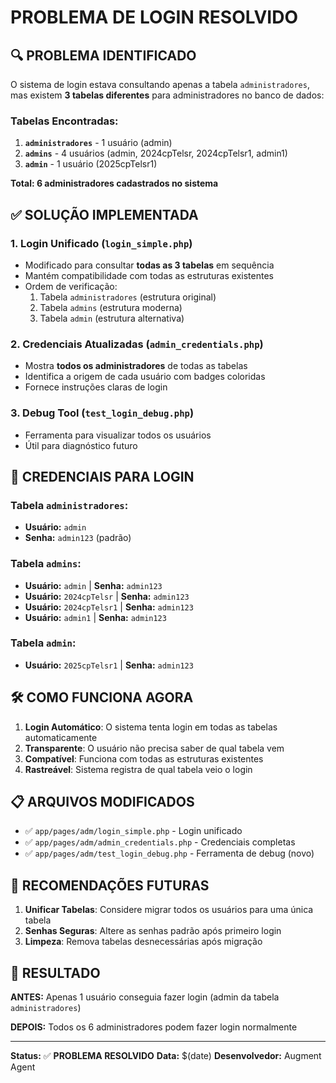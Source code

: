 # PROBLEMA DE LOGIN RESOLVIDO

## 🔍 **PROBLEMA IDENTIFICADO**

O sistema de login estava consultando apenas a tabela `administradores`, mas existem **3 tabelas diferentes** para administradores no banco de dados:

### Tabelas Encontradas:
1. **`administradores`** - 1 usuário (admin)
2. **`admins`** - 4 usuários (admin, 2024cpTelsr, 2024cpTelsr1, admin1)
3. **`admin`** - 1 usuário (2025cpTelsr1)

**Total: 6 administradores cadastrados no sistema**

## ✅ **SOLUÇÃO IMPLEMENTADA**

### 1. **Login Unificado** (`login_simple.php`)
- Modificado para consultar **todas as 3 tabelas** em sequência
- Mantém compatibilidade com todas as estruturas existentes
- Ordem de verificação:
  1. Tabela `administradores` (estrutura original)
  2. Tabela `admins` (estrutura moderna)
  3. Tabela `admin` (estrutura alternativa)

### 2. **Credenciais Atualizadas** (`admin_credentials.php`)
- Mostra **todos os administradores** de todas as tabelas
- Identifica a origem de cada usuário com badges coloridas
- Fornece instruções claras de login

### 3. **Debug Tool** (`test_login_debug.php`)
- Ferramenta para visualizar todos os usuários
- Útil para diagnóstico futuro

## 🔑 **CREDENCIAIS PARA LOGIN**

### Tabela `administradores`:
- **Usuário:** `admin`
- **Senha:** `admin123` (padrão)

### Tabela `admins`:
- **Usuário:** `admin` | **Senha:** `admin123`
- **Usuário:** `2024cpTelsr` | **Senha:** `admin123`
- **Usuário:** `2024cpTelsr1` | **Senha:** `admin123`
- **Usuário:** `admin1` | **Senha:** `admin123`

### Tabela `admin`:
- **Usuário:** `2025cpTelsr1` | **Senha:** `admin123`

## 🛠️ **COMO FUNCIONA AGORA**

1. **Login Automático**: O sistema tenta login em todas as tabelas automaticamente
2. **Transparente**: O usuário não precisa saber de qual tabela vem
3. **Compatível**: Funciona com todas as estruturas existentes
4. **Rastreável**: Sistema registra de qual tabela veio o login

## 📋 **ARQUIVOS MODIFICADOS**

- ✅ `app/pages/adm/login_simple.php` - Login unificado
- ✅ `app/pages/adm/admin_credentials.php` - Credenciais completas
- ✅ `app/pages/adm/test_login_debug.php` - Ferramenta de debug (novo)

## 🔧 **RECOMENDAÇÕES FUTURAS**

1. **Unificar Tabelas**: Considere migrar todos os usuários para uma única tabela
2. **Senhas Seguras**: Altere as senhas padrão após primeiro login
3. **Limpeza**: Remova tabelas desnecessárias após migração

## 🎯 **RESULTADO**

**ANTES:** Apenas 1 usuário conseguia fazer login (admin da tabela `administradores`)

**DEPOIS:** Todos os 6 administradores podem fazer login normalmente

---

**Status:** ✅ **PROBLEMA RESOLVIDO**
**Data:** $(date)
**Desenvolvedor:** Augment Agent
